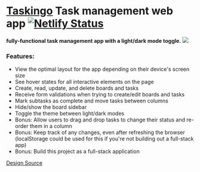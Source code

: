 # [Taskingo](https://taskingo.osmx.me) Task management web app [![Netlify Status](https://api.netlify.com/api/v1/badges/5c0f15c5-5bf7-4717-ae0b-225be30aed5d/deploy-status)](https://app.netlify.com/sites/taskingo/deploys)
**fully-functional task management app with a light/dark mode toggle.**
![](https://media.graphassets.com/kzvHAPsJQneAwzX7tfVw)

### Features:
- View the optimal layout for the app depending on their device's screen size
- See hover states for all interactive elements on the page
- Create, read, update, and delete boards and tasks
- Receive form validations when trying to create/edit boards and tasks
- Mark subtasks as complete and move tasks between columns
- Hide/show the board sidebar
- Toggle the theme between light/dark modes
- Bonus: Allow users to drag and drop tasks to change their status and re-order them in a column
- Bonus: Keep track of any changes, even after refreshing the browser (localStorage could be used for this if you're not building out a full-stack app)
- Bonus: Build this project as a full-stack application


[Design Source](https://www.frontendmentor.io/challenges/kanban-task-management-web-app-wgQLt-HlbB)
